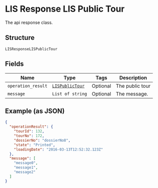 
# LIS Response LIS Public Tour

The api response class.

## Structure

`LISResponseLISPublicTour`

## Fields

| Name | Type | Tags | Description |
|  --- | --- | --- | --- |
| `operation_result` | [`LISPublicTour`](../../doc/models/lis-public-tour.md) | Optional | The public tour |
| `message` | `List of string` | Optional | The message. |

## Example (as JSON)

```json
{
  "operationResult": {
    "tourId": 132,
    "tourNo": 172,
    "dossierNo": "dossierNo8",
    "state": "Printed",
    "loadingDate": "2016-03-13T12:52:32.123Z"
  },
  "message": [
    "message0",
    "message1",
    "message2"
  ]
}
```

